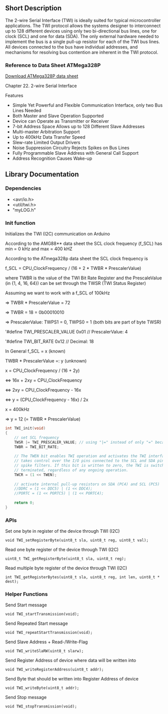 ## Short Description
The 2-wire Serial Interface (TWI) is ideally suited for typical microcontroller applications. The TWI protocol 
allows the systems designer to interconnect up to 128 different devices using only two bi-directional bus lines,
one for clock (SCL) and one for data (SDA). The only external hardware needed to implement the bus is a single
pull-up resistor for each of the TWI bus lines. All devices connected to the bus have individual addresses, and
mechanisms for resolving bus contention are inherent in the TWI protocol.

### Reference to Data Sheet ATMega328P
[Download ATMega328P data sheet](http://ww1.microchip.com/downloads/en/DeviceDoc/Atmel-7810-Automotive-Microcontrollers-ATmega328P_Datasheet.pdf)

Chapter 22. 2-wire Serial Interface

Features
- Simple Yet Powerful and Flexible Communication Interface, only two Bus Lines Needed
- Both Master and Slave Operation Supported
- Device can Operate as Transmitter or Receiver
- 7-bit Address Space Allows up to 128 Different Slave Addresses
- Multi-master Arbitration Support
- Up to 400kHz Data Transfer Speed
- Slew-rate Limited Output Drivers
- Noise Suppression Circuitry Rejects Spikes on Bus Lines
- Fully Programmable Slave Address with General Call Support
- Address Recognition Causes Wake-up

## Library Documentation

### Dependencies
* <avr/io.h>
* <util/twi.h>
* "myLOG.h"

### Init function
Initializes the TWI (I2C) communication on Arduino

According to the AMG88** data sheet the SCL clock frequency (f_SCL) has min = 0 kHz and max = 400 kHZ

According to the ATmega328p data sheet the SCL clock frequency is 

f_SCL = CPU_ClockFrequency / (16 + 2 * TWBR * PrescalerValue)

where TWBR is the value of the TWI Bit Rate Register and the PrescaleValue (in {1, 4, 16, 64}) 
can be set through the TWSR (TWI Status Register)

Assuming we want to work with a f_SCL of 100kHz

=> TWBR * PrescalerValue = 72

=> TWBR = 18 = 0b00010010

=> PrescalerValue: TWPS1 = 0, TWPS0 = 1 (both bits are part of byte TWSR)

'#define TWI_PRESCALER_VALUE     0x01 // PrescalerValue: 4

'#define TWI_BIT_RATE            0x12 // Decimal: 18

In General f_SCL = x (known)

TWBR * PrescalerValue =: y (unknown)

x = CPU_ClockFrequency / (16 + 2y)

<=> 16x + 2xy = CPU_ClockFrequency

<=> 2xy = CPU_ClockFrequency - 16x

<=> y = (CPU_ClockFrequency - 16x) / 2x

x = 400kHz

=> y = 12 (= TWBR * PrescalerValue)


```c
int TWI_init(void)
{
    // set SCL frequency
    TWSR |= TWI_PRESCALER_VALUE; // using "|=" instead of only "=" because status bits are initially set to 1
    TWBR = TWI_BIT_RATE;
    
    // The TWEN bit enables TWI operation and activates the TWI interface. When TWEN is written to one, the TWI
    // takes control over the I/O pins connected to the SCL and SDA pins, enabling the slew-rate limiters and
    // spike filters. If this bit is written to zero, the TWI is switched off and all TWI transmissions are
    // terminated, regardless of any ongoing operation.
    TWCR = (1 << TWEN);
    
    // activate internal pull-up resistors on SDA (PC4) and SCL (PC5)
    //DDRC = (1 << DDC5) | (1 << DDC4);
    //PORTC = (1 << PORTC5) | (1 << PORTC4);
    
    return 0;
}
```

### APIs
Set one byte in register of the device through TWI (I2C)

```void TWI_setRegisterByte(uint8_t sla, uint8_t reg, uint8_t val);```

Read one byte register of the device through TWI (I2C)

```uint8_t TWI_getRegisterByte(uint8_t sla, uint8_t reg);```

Read multiple byte register of the device through TWI (I2C)

```int TWI_getRegisterBytes(uint8_t sla, uint8_t reg, int len, uint8_t * dest);```


### Helper Functions
Send Start message

```void TWI_startTransmission(void);```

Send Repeated Start message

```void TWI_repeatStartTransmission(void);```

Send Slave Address + Read-/Write-Flag 

```void TWI_writeSlaRW(uint8_t slarw);```

Send Register Address of device where data will be written into

```void TWI_writeRegisterAddress(uint8_t addr);```

Send Byte that should be written into Register Address of device

```void TWI_writeByte(uint8_t addr);```

Send Stop message

```void TWI_stopTransmission(void);```
